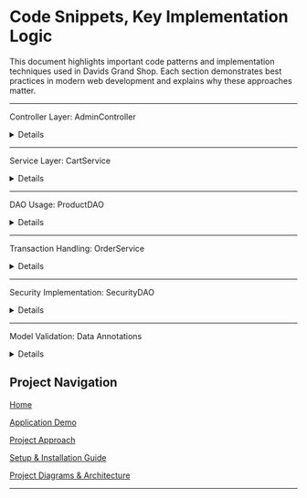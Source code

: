 # Code Snippets, Key Implementation Logic

This document highlights important code patterns and implementation techniques used in Davids Grand Shop. Each section demonstrates best practices in modern web development and explains why these approaches matter.

---

Controller Layer: AdminController

<details>

     public class AdminController : Controller
    {
    private readonly IHttpContextAccessor _context;
    private readonly ProductDAO repository;
    private readonly SecurityService _securityService;

    public AdminController(IHttpContextAccessor context, SecurityService securityService, IConfiguration configuration)
    {
        _context = context;
        _securityService = securityService;
        repository = new ProductDAO(configuration);
    }

    //helper method to check if the user is an admin
    private bool IsAdminUser()
    {
    string userName = _context.HttpContext.Session.GetString("UserName");
    bool IsAdmin = _context.HttpContext.Session.GetInt32("IsAdmin") == 1;
    return !string.IsNullOrEmpty(userName) && IsAdmin;
    }

    //admin can delete products
    public IActionResult DeleteProduct(int id)
    {
    if (!IsAdminUser())
    {
        return RedirectToAction("Index", "Home");
    }

    repository.Delete(id);
    return View("Product/Index", repository.AllProducts());
    }
    }
    
The AdminController is designed with security in mind, checking user roles for each action. It uses dependency injection to keep components loosely connected and delegates data tasks to the right services.

</details>

---

Service Layer: CartService

<details>

    public class CartService
    {
    private readonly IHttpContextAccessor _contextAccessor;
    private const string CartCookieKey = "TheCart";
    
    ///retrieves the current shopping cart from cookies.
    /// </summary>
    /// <returns>The list of items in the shopping cart.</returns>
    public List<CartItemModel> GetCart()
    {
    var cookies = _contextAccessor.HttpContext.Request.Cookies[CartCookieKey];
    if (string.IsNullOrEmpty(cookies))
    {
        return new List<CartItemModel>();
    }

    return JsonSerializer.Deserialize<List<CartItemModel>>(cookies);
    }

    ///saves the current shopping cart to cookies with a lifespan of 6 months.
    /// </summary>
    /// <param name="cart">The shopping cart to save.</param>
    public void SaveCart(List<CartItemModel> cart)
    {
    var cartJson = JsonSerializer.Serialize(cart);
    var options = new CookieOptions
    {
        Expires = DateTime.Now.AddMonths(6),
        HttpOnly = true,
        Secure = true,
        SameSite = SameSiteMode.Lax
    };

    _contextAccessor.HttpContext.Response.Cookies.Append(CartCookieKey, cartJson, options);
    }

    ///adds a product and its quantity to the shopping cart.
    /// </summary>
    /// <param name="product">the product to add.</param>
    /// <param name="quantity">the quantity of the product to add.</param>
    public void AddToCart(ProductModel product, int quantity)
    {
    var cart = GetCart();
    var existingItem = cart.FirstOrDefault(i => i.ProductId == product.Id);

    if (existingItem != null)
    {
        existingItem.Quantity += quantity;
    }
    else
    {
        cart.Add(new CartItemModel(product.Id, product.Name, product.Price, quantity));
    }

    SaveCart(cart);
    }
    
CartService is built without storing user state on the server. It securely uses cookies (with HttpOnly, Secure, and SameSite flags) to keep data safe, and offers a simple interface that hides how the data is stored.
  
</details>

---

DAO Usage: ProductDAO

<details>

    public class ProductDAO : IProductDataService
    {
    public List<ProductModel> AllProducts()
    {

    //assume nothing is found
    List<ProductModel> foundProducts = new List<ProductModel>();

    //uses prepared statements for security, username and password are defined below

    string sqlStatement = "SELECT * FROM dbo.Product";

    using (SqlConnection connection = new SqlConnection(connectionString))
    {
        SqlCommand command = new SqlCommand(sqlStatement, connection);


        try
        {
            connection.Open();
            SqlDataReader reader = command.ExecuteReader();

            while (reader.Read())
            {
				foundProducts.Add(new ProductModel(
					(int)reader["Id"],
					(string)reader["Name"],
					(decimal)reader["Price"],
					(string)reader["Description"],
					(int)reader["Quantity"])
                                                );
            }
        }
        catch (Exception ex)
        {
            Console.WriteLine(ex.Message);
        }
    }
    return foundProducts;
    }

    public List<ProductModel> SearchProducts(string searchTerm)
    {
      
      //assume nothing is found
      List<ProductModel> foundProducts = new List<ProductModel>();

    //uses prepared statements for security, username and password are defined below
    string sqlStatement = "SELECT * FROM dbo.Product WHERE Name LIKE @name";

    using (SqlConnection connection = new SqlConnection(connectionString))
    {
        SqlCommand command = new SqlCommand(sqlStatement, connection);

        //define the values of the two placeholders in the sql statement string
        command.Parameters.AddWithValue("@name", '%' + searchTerm + '%');


        try
        {
            connection.Open();
            SqlDataReader reader = command.ExecuteReader();

            while (reader.Read())
			{
				foundProducts.Add(new ProductModel(
					(int)reader["Id"],
					(string)reader["Name"],
					(decimal)reader["Price"],
					(string)reader["Description"],
					(int)reader["Quantity"]));
			}
		}
        catch (Exception ex)
        {
            Console.WriteLine(ex.Message);
        }
    }
    return foundProducts;
    }

ProductDAO follows the Repository pattern to organize data access. It uses parameterized queries to prevent SQL injection, handles resources safely with using statements, and includes error handling to keep the app stable

</details>

---

Transaction Handling: OrderService

<details>

    public class OrderService
    {
    
    private readonly string connectionString;

    public bool CreateOrder(OrderModel order)
    {
        bool success = false;

        using (SqlConnection connection = new SqlConnection(connectionString))
        {
            connection.Open();
            // Begin a transaction to ensure atomicity
            using (SqlTransaction transaction = connection.BeginTransaction())
            {
                try
                {
                    // insert the order
                    string insertOrderSql = "INSERT INTO Orders (UserName, OrderDate) OUTPUT INSERTED.Id VALUES (@UserName, @OrderDate)";
                    using (SqlCommand orderCmd = new SqlCommand(insertOrderSql, connection, transaction))
                    {
                        orderCmd.Parameters.AddWithValue("@UserName", order.UserName);
                        orderCmd.Parameters.AddWithValue("@OrderDate", order.OrderDate);
                        order.Id = (int)orderCmd.ExecuteScalar();
                    }

                    foreach (var item in order.Items)
                    {
                        // check inventory
                        string checkInventorySql = "SELECT Quantity FROM Product WHERE Id = @ProductId";
                        int availableQuantity = 0;
                        using (SqlCommand checkCmd = new SqlCommand(checkInventorySql, connection, transaction))
                        {
                            checkCmd.Parameters.AddWithValue("@ProductId", item.ProductId);
                            var result = checkCmd.ExecuteScalar();
                            if (result != null)
                                availableQuantity = Convert.ToInt32(result);
                            else
                                throw new Exception($"Product with Id {item.ProductId} not found.");
                        }

                        // validate inventory
                        if (item.Quantity > availableQuantity)
                            throw new Exception($"Insufficient inventory for product '{item.ProductName}'");

                        // insert order item & update inventory
                    }

                    //commit the transaction if all operations succeed
                    transaction.Commit();
                    success = true;
                }
                catch (Exception ex)
                {
                    //roll back all operations if any error occurs
                    transaction.Rollback();
                    Console.WriteLine($"Error in CreateOrder: {ex.Message}");
                }
            }
        }
        return success;
    }
    }
    
OrderService uses reliable transactions that follow ACID principles to keep data consistent. If something goes wrong during order creation or inventory updates, it rolls back the changes to prevent errors and maintain stability.

</details>

---

Security Implementation: SecurityDAO
 
<details>

    public class SecurityDAO
    {
    //connection string for the database
    private readonly string connectionString;

    ///authenticates a user by verifying their username and password hash.
      /// </summary>
    /// <param name="user">user model with username and password</param>
    /// <returns>true if user exists, otherwise false</returns>
    public bool FindUserByNameAndPassword(UserModel user)
    {
    bool isSuccessful = false; 

    string sqlStatement = "SELECT * FROM [RegistrationMain] WHERE UserName = @userName AND PasswordHash = @password";

    using (SqlConnection connection = new SqlConnection(connectionString))
    {
        SqlCommand command = new SqlCommand(sqlStatement, connection);
        command.Parameters.AddWithValue("@userName", user.UserName);
        command.Parameters.AddWithValue("@password", user.PasswordHash);

        try
        {
            connection.Open();
            SqlDataReader reader = command.ExecuteReader();

            if (reader.HasRows)
            {
                reader.Read();
                //retrieve user id
                user.Id = reader.GetInt32(reader.GetOrdinal("Id")); 
                //retrieve if is admin
                user.IsAdmin = reader.GetBoolean(reader.GetOrdinal("IsAdmin")); 
                isSuccessful = true;
            }
        }
        catch (Exception ex)
        {
            Console.WriteLine($"Error in FindUserByNameAndPassword: {ex.Message}");
        }
    }

    return isSuccessful;
    }

    ///registers a new user
    /// </summary>
    /// <param name="user">user registration model</param>
    /// <returns>true if registration is successful, otherwise false</returns>
    public bool RegisterUser(RegistrationModel user)
    {
    bool isSuccess = false;

    string sqlStatement = @"
    INSERT INTO [RegistrationMain] (FirstName, LastName, Sex, Age, State, Email, Username, PasswordHash, IsAdmin)
    VALUES (@FirstName, @LastName, @Sex, @Age, @State, @Email, @Username, @PasswordHash, @IsAdmin)";

    using (SqlConnection connection = new SqlConnection(connectionString))
    {
        SqlCommand command = new SqlCommand(sqlStatement, connection);

        // Set parameter values, handling null cases
        command.Parameters.AddWithValue("@FirstName", user.FirstName);
        command.Parameters.AddWithValue("@LastName", user.LastName);
        command.Parameters.AddWithValue("@Sex", user.Sex ?? (object)DBNull.Value);
        command.Parameters.AddWithValue("@Age", user.Age.HasValue ? (object)user.Age : DBNull.Value);
        command.Parameters.AddWithValue("@State", user.State ?? (object)DBNull.Value);
        command.Parameters.AddWithValue("@Email", user.Email);
        command.Parameters.AddWithValue("@Username", user.Username);
        command.Parameters.AddWithValue("@PasswordHash", user.Password);
        command.Parameters.AddWithValue("@IsAdmin", user.IsAdmin);

        try
        {
            connection.Open();
            int rowsAffected = command.ExecuteNonQuery();
            isSuccess = rowsAffected == 1; // Ensure exactly one row was inserted
        }
        catch (Exception ex)
        {
            Console.WriteLine($"Error in RegisterUser: {ex.Message}");
        }
    }

    return isSuccess;
    }
    
SecurityDAO handles authentication securely by using parameterized queries to block SQL injection. It also checks for null values to prevent database errors and validates input to keep data accurate and safe.

</details>

---

Model Validation: Data Annotations

<details>

    public class RegistrationModel
    
    {
      
    [Key]
    public int Id { get; set; }

    [Required]
    [DisplayName("First Name")]
    public string FirstName { get; set; }

    [Required]
    [DisplayName("Last Name")]
    public string LastName { get; set; }

    [Required]
    [DisplayName("Sex")]
    public string Sex { get; set; }

    [Required]
    [DisplayName("Age")]
    public int? Age { get; set; }

    [Required]
    [DisplayName("State")]
    public string State { get; set; }

    [Required]
    [DisplayName("Email")]
    public string Email { get; set; }

    [Required]
    [DisplayName("Username")]
    public string Username { get; set; }

    [Required]
    [DisplayName("Password")]
    public string Password { get; set; }

    public bool IsAdmin { get; set; }
    }


    public class ProductModel
    {
    
    public int Id { get; set; }
    
    public string? Name { get; set; }
    
    public decimal Price { get; set; }
    
    public string? Description { get; set; }
    
    [DisplayName("Quantity in Stock")]
    public int Quantity { get; set; }
    
    // Parameterized constructor for model initialization
    public ProductModel(int id, string? name, decimal price, string? description, int quantity)
    {
        Id = id;
        Name = name;
        Price = price;
        Description = description;
        Quantity = quantity;
    }
    
    // Default constructor
    public ProductModel() { }
    }

ProductModel uses data annotations to enforce validation rules and customize how data is shown. It supports nullable reference types for better safety and uses constructors to properly set up objects and support immutability.

</details>

## Project Navigation

[Home](README.md)

[Application Demo](Demo.md)

[Project Approach](Approach.md)

[Setup & Installation Guide](Setup.md)

[Project Diagrams & Architecture](diagrams.md)

---


